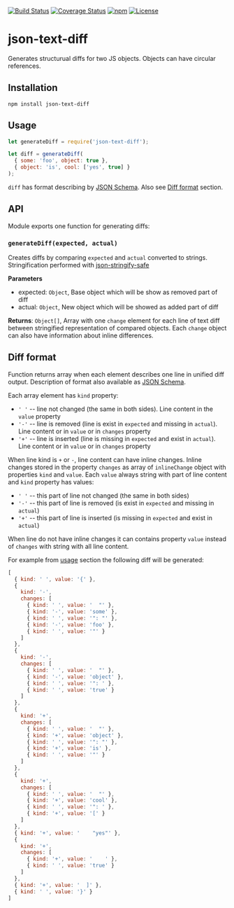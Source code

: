 [![Build Status](https://img.shields.io/travis/Mingun/json-text-diff.svg?label=travis)](https://travis-ci.org/Mingun/json-text-diff)
[![Coverage Status](https://coveralls.io/repos/github/Mingun/json-text-diff/badge.svg?branch=master)](https://coveralls.io/github/Mingun/json-text-diff?branch=master)
[![npm](https://img.shields.io/npm/v/json-text-diff.svg)](https://www.npmjs.com/package/json-text-diff)
[![License](https://img.shields.io/badge/license-mit-blue.svg)](https://opensource.org/licenses/MIT)

# json-text-diff
Generates structurual diffs for two JS objects. Objects can have circular references.

## Installation
```
npm install json-text-diff
```

## Usage
```js
let generateDiff = require('json-text-diff');

let diff = generateDiff(
  { some: 'foo', object: true },
  { object: 'is', cool: ['yes', true] }
);
```
`diff` has format describing by [JSON Schema](https://github.com/Mingun/json-text-diff/blob/master/diff.schema.json).
Also see [Diff format](#diff-format) section.

## API
Module exports one function for generating diffs:

### `generateDiff(expected, actual)`

Creates diffs by comparing `expected` and `actual` converted to strings.
Stringification performed with [json-stringify-safe](https://github.com/moll/json-stringify-safe)

**Parameters**

- expected: `Object`, Base object which will be show as removed part of diff
- actual: `Object`, New object which will be showed as added part of diff

**Returns**: `Object[]`, Array with one `change` element for each line of text diff between
stringified representation of compared objects. Each `change` object can also have information
about inline differences.

## Diff format
Function returns array when each element describes one line in unified diff output.
Description of format also available as [JSON Schema](https://github.com/Mingun/json-text-diff/blob/master/diff.schema.json).

Each array element has `kind` property:
- `' '` -- line not changed (the same in both sides). Line content in the `value` property
- `'-'` -- line is removed (line is exist in `expected` and missing in `actual`).
  Line content or in `value` or in `changes` property
- `'+'` -- line is inserted (line is missing in `expected` and exist in `actual`).
  Line content or in `value` or in `changes` property

When line kind is `+` or `-`, line content can have inline changes.
Inline changes stored in the property `changes` as array of `inlineChange` object with properties `kind` and `value`.
Each `value` always string with part of line content and `kind` property has values:
- `' '` -- this part of line not changed (the same in both sides)
- `'-'` -- this part of line is removed (is exist in `expected` and missing in `actual`)
- `'+'` -- this part of line is inserted (is missing in `expected` and exist in `actual`)

When line do not have inline changes it can contains property `value` instead of `changes` with string with all line content.

For example from [usage](#usage) section the following diff will be generated:
```js
[
  { kind: ' ', value: '{' },
  {
    kind: '-',
    changes: [
      { kind: ' ', value: '  "' },
      { kind: '-', value: 'some' },
      { kind: ' ', value: '": "' },
      { kind: '-', value: 'foo' },
      { kind: ' ', value: '"' }
    ]
  },
  {
    kind: '-',
    changes: [
      { kind: ' ', value: '  "' },
      { kind: '-', value: 'object' },
      { kind: ' ', value: '": ' },
      { kind: ' ', value: 'true' }
    ]
  },
  {
    kind: '+',
    changes: [
      { kind: ' ', value: '  "' },
      { kind: '+', value: 'object' },
      { kind: ' ', value: '": "' },
      { kind: '+', value: 'is' },
      { kind: ' ', value: '"' }
    ]
  },
  {
    kind: '+',
    changes: [
      { kind: ' ', value: '  "' },
      { kind: '+', value: 'cool' },
      { kind: ' ', value: '": ' },
      { kind: '+', value: '[' }
    ]
  },
  { kind: '+', value: '    "yes"' },
  {
    kind: '+',
    changes: [
      { kind: '+', value: '    ' },
      { kind: ' ', value: 'true' }
    ]
  },
  { kind: '+', value: '  ]' },
  { kind: ' ', value: '}' }
]
```

